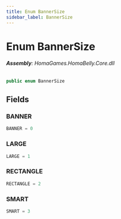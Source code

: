 ```yaml
---
title: Enum BannerSize
sidebar_label: BannerSize
---
```

# Enum BannerSize


###### **Assembly**: HomaGames.HomaBelly.Core.dll

```csharp title="Declaration"
public enum BannerSize
```
## Fields
### BANNER


```csharp title="Declaration"
BANNER = 0
```
### LARGE


```csharp title="Declaration"
LARGE = 1
```
### RECTANGLE


```csharp title="Declaration"
RECTANGLE = 2
```
### SMART


```csharp title="Declaration"
SMART = 3
```
